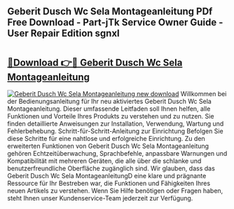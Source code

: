 ## Geberit Dusch Wc Sela Montageanleitung PDf Free Download - Part-jTk Service Owner Guide - User Repair Edition sgnxI

# <h2><a href="http://df6zuh.blite.top/?on=Geberit+Dusch+Wc+Sela+Montageanleitung">🔗Download 👉🔴 Geberit Dusch Wc Sela Montageanleitung</a></h2>

[![Geberit Dusch Wc Sela Montageanleitung new download](https://i.imgur.com/lujVjoI.png)](http://df6zuh.blite.top/?on=Geberit+Dusch+Wc+Sela+Montageanleitung)
Willkommen bei der Bedienungsanleitung für Ihr neu aktiviertes Geberit Dusch Wc Sela Montageanleitung. Dieser umfassende Leitfaden soll Ihnen helfen, alle Funktionen und Vorteile Ihres Produkts zu verstehen und zu nutzen. Sie finden detaillierte Anweisungen zur Installation, Verwendung, Wartung und Fehlerbehebung. Schritt-für-Schritt-Anleitung zur Einrichtung Befolgen Sie diese Schritte für eine nahtlose und erfolgreiche Einrichtung. Zu den erweiterten Funktionen von Geberit Dusch Wc Sela Montageanleitung gehören Echtzeitüberwachung, Sprachbefehle, anpassbare Warnungen und Kompatibilität mit mehreren Geräten, die alle über die schlanke und benutzerfreundliche Oberfläche zugänglich sind. Wir glauben, dass das Geberit Dusch Wc Sela MontageanleitungD eine klare und prägnante Ressource für Ihr Bestreben war, die Funktionen und Fähigkeiten Ihres neuen Artikels zu verstehen. Wenn Sie Hilfe benötigen oder Fragen haben, steht Ihnen unser Kundenservice-Team jederzeit zur Verfügung.
